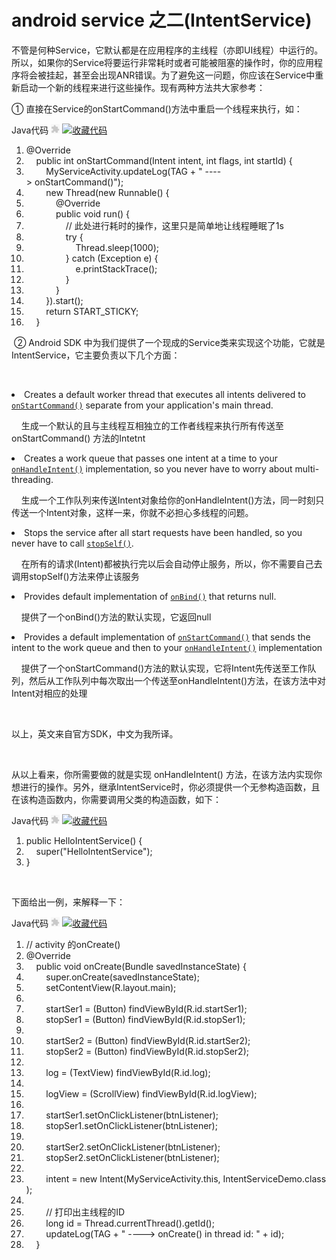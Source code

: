 # android service 之二(IntentService)


<div id="blog_content" class="blog_content">
    <p>不管是何种Service，它默认都是在应用程序的主线程（亦即UI线程）中运行的。所以，如果你的Service将要运行非常耗时或者可能被阻塞的操作时，你的应用程序将会被挂起，甚至会出现ANR错误。为了避免这一问题，你应该在Service中重新启动一个新的线程来进行这些操作。现有两种方法共大家参考：</p>
<p>① 直接在Service的onStartCommand()方法中重启一个线程来执行，如：</p>
<div class="dp-highlighter" id=""><div class="bar"><div class="tools">Java代码 <embed wmode="transparent" src="/javascripts/syntaxhighlighter/clipboard_new.swf" width="14" height="15" flashvars="clipboard=%40Override%0A%09public%20int%20onStartCommand(Intent%20intent%2C%20int%20flags%2C%20int%20startId)%20%7B%0A%09%09MyServiceActivity.updateLog(TAG%20%2B%20%22%20----%3E%20onStartCommand()%22)%3B%0A%09%09new%20Thread(new%20Runnable()%20%7B%0A%09%09%09%40Override%0A%09%09%09public%20void%20run()%20%7B%0A%09%09%09%09%2F%2F%20%E6%AD%A4%E5%A4%84%E8%BF%9B%E8%A1%8C%E8%80%97%E6%97%B6%E7%9A%84%E6%93%8D%E4%BD%9C%EF%BC%8C%E8%BF%99%E9%87%8C%E5%8F%AA%E6%98%AF%E7%AE%80%E5%8D%95%E5%9C%B0%E8%AE%A9%E7%BA%BF%E7%A8%8B%E7%9D%A1%E7%9C%A0%E4%BA%861s%0A%09%09%09%09try%20%7B%0A%09%09%09%09%09Thread.sleep(1000)%3B%0A%09%09%09%09%7D%20catch%20(Exception%20e)%20%7B%0A%09%09%09%09%09e.printStackTrace()%3B%0A%09%09%09%09%7D%0A%09%09%09%7D%0A%09%09%7D).start()%3B%0A%09%09return%20START_STICKY%3B%0A%09%7D" quality="high" allowscriptaccess="always" type="application/x-shockwave-flash" pluginspage="http://www.macromedia.com/go/getflashplayer">&nbsp;<a href="javascript:void()" title="收藏这段代码" onclick="code_favorites_do_favorite(this);return false;"><img class="star" src="/images/icon_star.png" alt="收藏代码"><img class="spinner" src="/images/spinner.gif" style="display:none"></a></div></div><ol start="1" class="dp-j"><li><span><span class="annotation">@Override</span><span>&nbsp;&nbsp;</span></span></li><li><span>&nbsp;&nbsp;&nbsp;&nbsp;<span class="keyword">public</span><span>&nbsp;</span><span class="keyword">int</span><span>&nbsp;onStartCommand(Intent&nbsp;intent,&nbsp;</span><span class="keyword">int</span><span>&nbsp;flags,&nbsp;</span><span class="keyword">int</span><span>&nbsp;startId)&nbsp;{&nbsp;&nbsp;</span></span></li><li><span>&nbsp;&nbsp;&nbsp;&nbsp;&nbsp;&nbsp;&nbsp;&nbsp;MyServiceActivity.updateLog(TAG&nbsp;+&nbsp;<span class="string">"&nbsp;----&gt;&nbsp;onStartCommand()"</span><span>);&nbsp;&nbsp;</span></span></li><li><span>&nbsp;&nbsp;&nbsp;&nbsp;&nbsp;&nbsp;&nbsp;&nbsp;<span class="keyword">new</span><span>&nbsp;Thread(</span><span class="keyword">new</span><span>&nbsp;Runnable()&nbsp;{&nbsp;&nbsp;</span></span></li><li><span>&nbsp;&nbsp;&nbsp;&nbsp;&nbsp;&nbsp;&nbsp;&nbsp;&nbsp;&nbsp;&nbsp;&nbsp;<span class="annotation">@Override</span><span>&nbsp;&nbsp;</span></span></li><li><span>&nbsp;&nbsp;&nbsp;&nbsp;&nbsp;&nbsp;&nbsp;&nbsp;&nbsp;&nbsp;&nbsp;&nbsp;<span class="keyword">public</span><span>&nbsp;</span><span class="keyword">void</span><span>&nbsp;run()&nbsp;{&nbsp;&nbsp;</span></span></li><li><span>&nbsp;&nbsp;&nbsp;&nbsp;&nbsp;&nbsp;&nbsp;&nbsp;&nbsp;&nbsp;&nbsp;&nbsp;&nbsp;&nbsp;&nbsp;&nbsp;<span class="comment">//&nbsp;此处进行耗时的操作，这里只是简单地让线程睡眠了1s</span><span>&nbsp;&nbsp;</span></span></li><li><span>&nbsp;&nbsp;&nbsp;&nbsp;&nbsp;&nbsp;&nbsp;&nbsp;&nbsp;&nbsp;&nbsp;&nbsp;&nbsp;&nbsp;&nbsp;&nbsp;<span class="keyword">try</span><span>&nbsp;{&nbsp;&nbsp;</span></span></li><li><span>&nbsp;&nbsp;&nbsp;&nbsp;&nbsp;&nbsp;&nbsp;&nbsp;&nbsp;&nbsp;&nbsp;&nbsp;&nbsp;&nbsp;&nbsp;&nbsp;&nbsp;&nbsp;&nbsp;&nbsp;Thread.sleep(<span class="number">1000</span><span>);&nbsp;&nbsp;</span></span></li><li><span>&nbsp;&nbsp;&nbsp;&nbsp;&nbsp;&nbsp;&nbsp;&nbsp;&nbsp;&nbsp;&nbsp;&nbsp;&nbsp;&nbsp;&nbsp;&nbsp;}&nbsp;<span class="keyword">catch</span><span>&nbsp;(Exception&nbsp;e)&nbsp;{&nbsp;&nbsp;</span></span></li><li><span>&nbsp;&nbsp;&nbsp;&nbsp;&nbsp;&nbsp;&nbsp;&nbsp;&nbsp;&nbsp;&nbsp;&nbsp;&nbsp;&nbsp;&nbsp;&nbsp;&nbsp;&nbsp;&nbsp;&nbsp;e.printStackTrace();&nbsp;&nbsp;</span></li><li><span>&nbsp;&nbsp;&nbsp;&nbsp;&nbsp;&nbsp;&nbsp;&nbsp;&nbsp;&nbsp;&nbsp;&nbsp;&nbsp;&nbsp;&nbsp;&nbsp;}&nbsp;&nbsp;</span></li><li><span>&nbsp;&nbsp;&nbsp;&nbsp;&nbsp;&nbsp;&nbsp;&nbsp;&nbsp;&nbsp;&nbsp;&nbsp;}&nbsp;&nbsp;</span></li><li><span>&nbsp;&nbsp;&nbsp;&nbsp;&nbsp;&nbsp;&nbsp;&nbsp;}).start();&nbsp;&nbsp;</span></li><li><span>&nbsp;&nbsp;&nbsp;&nbsp;&nbsp;&nbsp;&nbsp;&nbsp;<span class="keyword">return</span><span>&nbsp;START_STICKY;&nbsp;&nbsp;</span></span></li><li><span>&nbsp;&nbsp;&nbsp;&nbsp;}&nbsp;&nbsp;</span></li></ol></div><pre name="code" class="java" codeable_id="" codeable_type="BlogComment" source_url="http://rainbow702.iteye.com/blog/1143286#" pre_index="0" title="android service 之二(IntentService)" style="display: none;">@Override
	public int onStartCommand(Intent intent, int flags, int startId) {
		MyServiceActivity.updateLog(TAG + " ----&gt; onStartCommand()");
		new Thread(new Runnable() {
			@Override
			public void run() {
				// 此处进行耗时的操作，这里只是简单地让线程睡眠了1s
				try {
					Thread.sleep(1000);
				} catch (Exception e) {
					e.printStackTrace();
				}
			}
		}).start();
		return START_STICKY;
	}</pre>
<p>&nbsp;② Android SDK 中为我们提供了一个现成的Service类来实现这个功能，它就是IntentService，它主要负责以下几个方面：</p>
<p>&nbsp;&nbsp;&nbsp; </p>
<li>Creates a default worker thread that executes all intents delivered to <code><a href="/reference/android/app/Service.html#onStartCommand(android.content.Intent,%20int,%20int)">onStartCommand()</a></code> separate from your application's main thread.</li>
<p>&nbsp;&nbsp;&nbsp; 生成一个默认的且与主线程互相独立的工作者线程来执行所有传送至 onStartCommand() 方法的Intetnt</p>
<li>Creates a work queue that passes one intent at a time to your <code><a href="/reference/android/app/IntentService.html#onHandleIntent(android.content.Intent)">onHandleIntent()</a></code> implementation, so you never have to worry about multi-threading.</li>
<p>&nbsp;&nbsp;&nbsp; 生成一个工作队列来传送Intent对象给你的onHandleIntent()方法，同一时刻只传送一个Intent对象，这样一来，你就不必担心多线程的问题。</p>
<li>Stops the service after all start requests have been handled, so you never have to call <code><a href="/reference/android/app/Service.html#stopSelf()">stopSelf()</a></code>.</li>
<p>&nbsp;&nbsp;&nbsp; 在所有的请求(Intent)都被执行完以后会自动停止服务，所以，你不需要自己去调用stopSelf()方法来停止该服务</p>
<li>Provides default implementation of <code><a href="/reference/android/app/IntentService.html#onBind(android.content.Intent)">onBind()</a></code> that returns null.</li>
<p>&nbsp;&nbsp;&nbsp; 提供了一个onBind()方法的默认实现，它返回null</p>
<li>Provides a default implementation of <code><a href="/reference/android/app/IntentService.html#onStartCommand(android.content.Intent,%20int,%20int)">onStartCommand()</a></code> that sends the intent to the work queue and then to your <code><a href="/reference/android/app/IntentService.html#onHandleIntent(android.content.Intent)">onHandleIntent()</a></code> implementation</li>
<p>&nbsp;&nbsp;&nbsp; 提供了一个onStartCommand()方法的默认实现，它将Intent先传送至工作队列，然后从工作队列中每次取出一个传送至onHandleIntent()方法，在该方法中对Intent对相应的处理</p>
<p>&nbsp;</p>
<p>以上，英文来自官方SDK，中文为我所译。</p>
<p>&nbsp;</p>
<p>从以上看来，你所需要做的就是实现 onHandleIntent() 方法，在该方法内实现你想进行的操作。另外，继承IntentService时，你必须提供一个无参构造函数，且在该构造函数内，你需要调用父类的构造函数，如下：</p>
<div class="dp-highlighter" id=""><div class="bar"><div class="tools">Java代码 <embed wmode="transparent" src="/javascripts/syntaxhighlighter/clipboard_new.swf" width="14" height="15" flashvars="clipboard=public%20HelloIntentService()%20%7B%20%20%20%20%20%20%0A%20%20%20%20super(%22HelloIntentService%22)%3B%20%20%0A%7D%0A" quality="high" allowscriptaccess="always" type="application/x-shockwave-flash" pluginspage="http://www.macromedia.com/go/getflashplayer">&nbsp;<a href="javascript:void()" title="收藏这段代码" onclick="code_favorites_do_favorite(this);return false;"><img class="star" src="/images/icon_star.png" alt="收藏代码"><img class="spinner" src="/images/spinner.gif" style="display:none"></a></div></div><ol start="1" class="dp-j"><li><span><span class="keyword">public</span><span>&nbsp;HelloIntentService()&nbsp;{&nbsp;&nbsp;&nbsp;&nbsp;&nbsp;&nbsp;&nbsp;&nbsp;</span></span></li><li><span>&nbsp;&nbsp;&nbsp;&nbsp;<span class="keyword">super</span><span>(</span><span class="string">"HelloIntentService"</span><span>);&nbsp;&nbsp;&nbsp;&nbsp;</span></span></li><li><span>}&nbsp;&nbsp;</span></li></ol></div><pre name="code" class="java" codeable_id="" codeable_type="BlogComment" source_url="http://rainbow702.iteye.com/blog/1143286#" pre_index="1" title="android service 之二(IntentService)" style="display: none;">public HelloIntentService() {      
    super("HelloIntentService");  
}
</pre>
<p>&nbsp;&nbsp;</p>
<p>下面给出一例，来解释一下：</p>
<div class="dp-highlighter" id=""><div class="bar"><div class="tools">Java代码 <embed wmode="transparent" src="/javascripts/syntaxhighlighter/clipboard_new.swf" width="14" height="15" flashvars="clipboard=%2F%2F%20activity%20%E7%9A%84onCreate()%0A%40Override%0A%09public%20void%20onCreate(Bundle%20savedInstanceState)%20%7B%0A%09%09super.onCreate(savedInstanceState)%3B%0A%09%09setContentView(R.layout.main)%3B%0A%0A%09%09startSer1%20%3D%20(Button)%20findViewById(R.id.startSer1)%3B%0A%09%09stopSer1%20%3D%20(Button)%20findViewById(R.id.stopSer1)%3B%0A%0A%09%09startSer2%20%3D%20(Button)%20findViewById(R.id.startSer2)%3B%0A%09%09stopSer2%20%3D%20(Button)%20findViewById(R.id.stopSer2)%3B%0A%0A%09%09log%20%3D%20(TextView)%20findViewById(R.id.log)%3B%0A%0A%09%09logView%20%3D%20(ScrollView)%20findViewById(R.id.logView)%3B%0A%0A%09%09startSer1.setOnClickListener(btnListener)%3B%0A%09%09stopSer1.setOnClickListener(btnListener)%3B%0A%0A%09%09startSer2.setOnClickListener(btnListener)%3B%0A%09%09stopSer2.setOnClickListener(btnListener)%3B%0A%0A%09%09intent%20%3D%20new%20Intent(MyServiceActivity.this%2C%20IntentServiceDemo.class)%3B%0A%0A%09%09%2F%2F%20%E6%89%93%E5%8D%B0%E5%87%BA%E4%B8%BB%E7%BA%BF%E7%A8%8B%E7%9A%84ID%0A%09%09long%20id%20%3D%20Thread.currentThread().getId()%3B%0A%09%09updateLog(TAG%20%2B%20%22%20----%3E%20onCreate()%20in%20thread%20id%3A%20%22%20%2B%20id)%3B%0A%09%7D" quality="high" allowscriptaccess="always" type="application/x-shockwave-flash" pluginspage="http://www.macromedia.com/go/getflashplayer">&nbsp;<a href="javascript:void()" title="收藏这段代码" onclick="code_favorites_do_favorite(this);return false;"><img class="star" src="/images/icon_star.png" alt="收藏代码"><img class="spinner" src="/images/spinner.gif" style="display:none"></a></div></div><ol start="1" class="dp-j"><li><span><span class="comment">//&nbsp;activity&nbsp;的onCreate()</span><span>&nbsp;&nbsp;</span></span></li><li><span><span class="annotation">@Override</span><span>&nbsp;&nbsp;</span></span></li><li><span>&nbsp;&nbsp;&nbsp;&nbsp;<span class="keyword">public</span><span>&nbsp;</span><span class="keyword">void</span><span>&nbsp;onCreate(Bundle&nbsp;savedInstanceState)&nbsp;{&nbsp;&nbsp;</span></span></li><li><span>&nbsp;&nbsp;&nbsp;&nbsp;&nbsp;&nbsp;&nbsp;&nbsp;<span class="keyword">super</span><span>.onCreate(savedInstanceState);&nbsp;&nbsp;</span></span></li><li><span>&nbsp;&nbsp;&nbsp;&nbsp;&nbsp;&nbsp;&nbsp;&nbsp;setContentView(R.layout.main);&nbsp;&nbsp;</span></li><li><span>&nbsp;&nbsp;</span></li><li><span>&nbsp;&nbsp;&nbsp;&nbsp;&nbsp;&nbsp;&nbsp;&nbsp;startSer1&nbsp;=&nbsp;(Button)&nbsp;findViewById(R.id.startSer1);&nbsp;&nbsp;</span></li><li><span>&nbsp;&nbsp;&nbsp;&nbsp;&nbsp;&nbsp;&nbsp;&nbsp;stopSer1&nbsp;=&nbsp;(Button)&nbsp;findViewById(R.id.stopSer1);&nbsp;&nbsp;</span></li><li><span>&nbsp;&nbsp;</span></li><li><span>&nbsp;&nbsp;&nbsp;&nbsp;&nbsp;&nbsp;&nbsp;&nbsp;startSer2&nbsp;=&nbsp;(Button)&nbsp;findViewById(R.id.startSer2);&nbsp;&nbsp;</span></li><li><span>&nbsp;&nbsp;&nbsp;&nbsp;&nbsp;&nbsp;&nbsp;&nbsp;stopSer2&nbsp;=&nbsp;(Button)&nbsp;findViewById(R.id.stopSer2);&nbsp;&nbsp;</span></li><li><span>&nbsp;&nbsp;</span></li><li><span>&nbsp;&nbsp;&nbsp;&nbsp;&nbsp;&nbsp;&nbsp;&nbsp;log&nbsp;=&nbsp;(TextView)&nbsp;findViewById(R.id.log);&nbsp;&nbsp;</span></li><li><span>&nbsp;&nbsp;</span></li><li><span>&nbsp;&nbsp;&nbsp;&nbsp;&nbsp;&nbsp;&nbsp;&nbsp;logView&nbsp;=&nbsp;(ScrollView)&nbsp;findViewById(R.id.logView);&nbsp;&nbsp;</span></li><li><span>&nbsp;&nbsp;</span></li><li><span>&nbsp;&nbsp;&nbsp;&nbsp;&nbsp;&nbsp;&nbsp;&nbsp;startSer1.setOnClickListener(btnListener);&nbsp;&nbsp;</span></li><li><span>&nbsp;&nbsp;&nbsp;&nbsp;&nbsp;&nbsp;&nbsp;&nbsp;stopSer1.setOnClickListener(btnListener);&nbsp;&nbsp;</span></li><li><span>&nbsp;&nbsp;</span></li><li><span>&nbsp;&nbsp;&nbsp;&nbsp;&nbsp;&nbsp;&nbsp;&nbsp;startSer2.setOnClickListener(btnListener);&nbsp;&nbsp;</span></li><li><span>&nbsp;&nbsp;&nbsp;&nbsp;&nbsp;&nbsp;&nbsp;&nbsp;stopSer2.setOnClickListener(btnListener);&nbsp;&nbsp;</span></li><li><span>&nbsp;&nbsp;</span></li><li><span>&nbsp;&nbsp;&nbsp;&nbsp;&nbsp;&nbsp;&nbsp;&nbsp;intent&nbsp;=&nbsp;<span class="keyword">new</span><span>&nbsp;Intent(MyServiceActivity.</span><span class="keyword">this</span><span>,&nbsp;IntentServiceDemo.</span><span class="keyword">class</span><span>);&nbsp;&nbsp;</span></span></li><li><span>&nbsp;&nbsp;</span></li><li><span>&nbsp;&nbsp;&nbsp;&nbsp;&nbsp;&nbsp;&nbsp;&nbsp;<span class="comment">//&nbsp;打印出主线程的ID</span><span>&nbsp;&nbsp;</span></span></li><li><span>&nbsp;&nbsp;&nbsp;&nbsp;&nbsp;&nbsp;&nbsp;&nbsp;<span class="keyword">long</span><span>&nbsp;id&nbsp;=&nbsp;Thread.currentThread().getId();&nbsp;&nbsp;</span></span></li><li><span>&nbsp;&nbsp;&nbsp;&nbsp;&nbsp;&nbsp;&nbsp;&nbsp;updateLog(TAG&nbsp;+&nbsp;<span class="string">"&nbsp;----&gt;&nbsp;onCreate()&nbsp;in&nbsp;thread&nbsp;id:&nbsp;"</span><span>&nbsp;+&nbsp;id);&nbsp;&nbsp;</span></span></li><li><span>&nbsp;&nbsp;&nbsp;&nbsp;}&nbsp;&nbsp;</span></li></ol></div><pre name="code" class="java" codeable_id="" codeable_type="BlogComment" source_url="http://rainbow702.iteye.com/blog/1143286#" pre_index="2" title="android service 之二(IntentService)" style="display: none;">// activity 的onCreate()
@Override
	public void onCreate(Bundle savedInstanceState) {
		super.onCreate(savedInstanceState);
		setContentView(R.layout.main);

		startSer1 = (Button) findViewById(R.id.startSer1);
		stopSer1 = (Button) findViewById(R.id.stopSer1);

		startSer2 = (Button) findViewById(R.id.startSer2);
		stopSer2 = (Button) findViewById(R.id.stopSer2);

		log = (TextView) findViewById(R.id.log);

		logView = (ScrollView) findViewById(R.id.logView);

		startSer1.setOnClickListener(btnListener);
		stopSer1.setOnClickListener(btnListener);

		startSer2.setOnClickListener(btnListener);
		stopSer2.setOnClickListener(btnListener);

		intent = new Intent(MyServiceActivity.this, IntentServiceDemo.class);

		// 打印出主线程的ID
		long id = Thread.currentThread().getId();
		updateLog(TAG + " ----&gt; onCreate() in thread id: " + id);
	}</pre>
<p>&nbsp;</p>
<div class="dp-highlighter" id=""><div class="bar"><div class="tools">Java代码 <embed wmode="transparent" src="/javascripts/syntaxhighlighter/clipboard_new.swf" width="14" height="15" flashvars="clipboard=%2F%2F%20service%20%E4%BB%A3%E7%A0%81%0Apackage%20com.archer.rainbow%3B%0A%0Aimport%20java.text.SimpleDateFormat%3B%0Aimport%20java.util.Date%3B%0A%0Aimport%20android.app.IntentService%3B%0Aimport%20android.content.Intent%3B%0A%0Apublic%20class%20IntentServiceDemo%20extends%20IntentService%20%7B%0A%09private%20static%20final%20String%20TAG%20%3D%20%22IntentServiceDemo%22%3B%0A%09private%20static%20final%20SimpleDateFormat%20SDF_DATE_FORMAT%20%3D%20new%20SimpleDateFormat(%22yyyy%2FMM%2Fdd%20hh%3Amm%3Ass.SSS%22)%3B%0A%0A%09public%20IntentServiceDemo()%20%7B%0A%09%09super(TAG)%3B%0A%09%09MyServiceActivity.updateLog(TAG%20%2B%20%22%20----%3E%20constructor%22)%3B%0A%09%7D%0A%0A%09%40Override%0A%09public%20void%20onCreate()%20%7B%0A%09%09super.onCreate()%3B%0A%0A%09%09%2F%2F%20%E6%89%93%E5%8D%B0%E5%87%BA%E8%AF%A5Service%E6%89%80%E5%9C%A8%E7%BA%BF%E7%A8%8B%E7%9A%84ID%0A%09%09long%20id%20%3D%20Thread.currentThread().getId()%3B%0A%09%09MyServiceActivity.updateLog(TAG%20%2B%20%22%20----%3E%20onCreate()%20in%20thread%20id%3A%20%22%0A%09%09%09%09%2B%20id)%3B%0A%09%7D%0A%0A%09%40Override%0A%09public%20void%20onDestroy()%20%7B%0A%09%09super.onDestroy()%3B%0A%09%09MyServiceActivity.updateLog(TAG%20%2B%20%22%20----%3E%20onDestroy()%22)%3B%0A%09%7D%0A%0A%09%40Override%0A%09public%20int%20onStartCommand(Intent%20intent%2C%20int%20flags%2C%20int%20startId)%20%7B%0A%09%09MyServiceActivity.updateLog(TAG%20%2B%20%22%20----%3E%20onStartCommand()%22)%3B%0A%09%09%2F%2F%20%E8%AE%B0%E5%BD%95%E5%8F%91%E9%80%81%E6%AD%A4%E8%AF%B7%E6%B1%82%E7%9A%84%E6%97%B6%E9%97%B4%0A%09%09intent.putExtra(%22time%22%2C%20System.currentTimeMillis())%3B%0A%09%09return%20super.onStartCommand(intent%2C%20flags%2C%20startId)%3B%0A%09%7D%0A%0A%09%40Override%0A%09public%20void%20setIntentRedelivery(boolean%20enabled)%20%7B%0A%09%09MyServiceActivity.updateLog(TAG%20%2B%20%22%20----%3E%20setIntentRedelivery()%22)%3B%0A%09%09super.setIntentRedelivery(enabled)%3B%0A%09%7D%0A%0A%09%40Override%0A%09protected%20void%20onHandleIntent(Intent%20intent)%20%7B%0A%09%09%2F%2F%20%E6%89%93%E5%8D%B0%E5%87%BA%E5%A4%84%E7%90%86intent%E6%89%80%E7%94%A8%E7%9A%84%E7%BA%BF%E7%A8%8B%E7%9A%84ID%0A%09%09long%20id%20%3D%20Thread.currentThread().getId()%3B%0A%09%09MyServiceActivity.updateLog(TAG%0A%09%09%09%09%2B%20%22%20----%3E%20onHandleIntent()%20in%20thread%20id%3A%20%22%20%2B%20id)%3B%0A%09%09long%20time%20%3D%20intent.getLongExtra(%22time%22%2C%200)%3B%0A%09%09Date%20date%20%3D%20new%20Date(time)%3B%0A%09%09try%20%7B%0A%09%09%09%2F%2F%20%E6%89%93%E5%8D%B0%E5%87%BA%E6%AF%8F%E4%B8%AA%E8%AF%B7%E6%B1%82%E5%AF%B9%E5%BA%94%E7%9A%84%E8%A7%A6%E5%8F%91%E6%97%B6%E9%97%B4%0A%09%09%09MyServiceActivity.updateLog(TAG%0A%09%09%09%09%09%2B%20%22%20----%3E%20onHandleIntent()%3A%20%E4%B8%8B%E8%BD%BD%E6%96%87%E4%BB%B6%E4%B8%AD...%22%20%2B%20SDF_DATE_FORMAT.format(date))%3B%0A%09%09%09Thread.sleep(3000)%3B%0A%09%09%7D%20catch%20(InterruptedException%20e)%20%7B%0A%09%09%09e.printStackTrace()%3B%0A%09%09%7D%0A%09%7D%0A%0A%7D" quality="high" allowscriptaccess="always" type="application/x-shockwave-flash" pluginspage="http://www.macromedia.com/go/getflashplayer">&nbsp;<a href="javascript:void()" title="收藏这段代码" onclick="code_favorites_do_favorite(this);return false;"><img class="star" src="/images/icon_star.png" alt="收藏代码"><img class="spinner" src="/images/spinner.gif" style="display:none"></a></div></div><ol start="1" class="dp-j"><li><span><span class="comment">//&nbsp;service&nbsp;代码</span><span>&nbsp;&nbsp;</span></span></li><li><span><span class="keyword">package</span><span>&nbsp;com.archer.rainbow;&nbsp;&nbsp;</span></span></li><li><span>&nbsp;&nbsp;</span></li><li><span><span class="keyword">import</span><span>&nbsp;java.text.SimpleDateFormat;&nbsp;&nbsp;</span></span></li><li><span><span class="keyword">import</span><span>&nbsp;java.util.Date;&nbsp;&nbsp;</span></span></li><li><span>&nbsp;&nbsp;</span></li><li><span><span class="keyword">import</span><span>&nbsp;android.app.IntentService;&nbsp;&nbsp;</span></span></li><li><span><span class="keyword">import</span><span>&nbsp;android.content.Intent;&nbsp;&nbsp;</span></span></li><li><span>&nbsp;&nbsp;</span></li><li><span><span class="keyword">public</span><span>&nbsp;</span><span class="keyword">class</span><span>&nbsp;IntentServiceDemo&nbsp;</span><span class="keyword">extends</span><span>&nbsp;IntentService&nbsp;{&nbsp;&nbsp;</span></span></li><li><span>&nbsp;&nbsp;&nbsp;&nbsp;<span class="keyword">private</span><span>&nbsp;</span><span class="keyword">static</span><span>&nbsp;</span><span class="keyword">final</span><span>&nbsp;String&nbsp;TAG&nbsp;=&nbsp;</span><span class="string">"IntentServiceDemo"</span><span>;&nbsp;&nbsp;</span></span></li><li><span>&nbsp;&nbsp;&nbsp;&nbsp;<span class="keyword">private</span><span>&nbsp;</span><span class="keyword">static</span><span>&nbsp;</span><span class="keyword">final</span><span>&nbsp;SimpleDateFormat&nbsp;SDF_DATE_FORMAT&nbsp;=&nbsp;</span><span class="keyword">new</span><span>&nbsp;SimpleDateFormat(</span><span class="string">"yyyy/MM/dd&nbsp;hh:mm:ss.SSS"</span><span>);&nbsp;&nbsp;</span></span></li><li><span>&nbsp;&nbsp;</span></li><li><span>&nbsp;&nbsp;&nbsp;&nbsp;<span class="keyword">public</span><span>&nbsp;IntentServiceDemo()&nbsp;{&nbsp;&nbsp;</span></span></li><li><span>&nbsp;&nbsp;&nbsp;&nbsp;&nbsp;&nbsp;&nbsp;&nbsp;<span class="keyword">super</span><span>(TAG);&nbsp;&nbsp;</span></span></li><li><span>&nbsp;&nbsp;&nbsp;&nbsp;&nbsp;&nbsp;&nbsp;&nbsp;MyServiceActivity.updateLog(TAG&nbsp;+&nbsp;<span class="string">"&nbsp;----&gt;&nbsp;constructor"</span><span>);&nbsp;&nbsp;</span></span></li><li><span>&nbsp;&nbsp;&nbsp;&nbsp;}&nbsp;&nbsp;</span></li><li><span>&nbsp;&nbsp;</span></li><li><span>&nbsp;&nbsp;&nbsp;&nbsp;<span class="annotation">@Override</span><span>&nbsp;&nbsp;</span></span></li><li><span>&nbsp;&nbsp;&nbsp;&nbsp;<span class="keyword">public</span><span>&nbsp;</span><span class="keyword">void</span><span>&nbsp;onCreate()&nbsp;{&nbsp;&nbsp;</span></span></li><li><span>&nbsp;&nbsp;&nbsp;&nbsp;&nbsp;&nbsp;&nbsp;&nbsp;<span class="keyword">super</span><span>.onCreate();&nbsp;&nbsp;</span></span></li><li><span>&nbsp;&nbsp;</span></li><li><span>&nbsp;&nbsp;&nbsp;&nbsp;&nbsp;&nbsp;&nbsp;&nbsp;<span class="comment">//&nbsp;打印出该Service所在线程的ID</span><span>&nbsp;&nbsp;</span></span></li><li><span>&nbsp;&nbsp;&nbsp;&nbsp;&nbsp;&nbsp;&nbsp;&nbsp;<span class="keyword">long</span><span>&nbsp;id&nbsp;=&nbsp;Thread.currentThread().getId();&nbsp;&nbsp;</span></span></li><li><span>&nbsp;&nbsp;&nbsp;&nbsp;&nbsp;&nbsp;&nbsp;&nbsp;MyServiceActivity.updateLog(TAG&nbsp;+&nbsp;<span class="string">"&nbsp;----&gt;&nbsp;onCreate()&nbsp;in&nbsp;thread&nbsp;id:&nbsp;"</span><span>&nbsp;&nbsp;</span></span></li><li><span>&nbsp;&nbsp;&nbsp;&nbsp;&nbsp;&nbsp;&nbsp;&nbsp;&nbsp;&nbsp;&nbsp;&nbsp;&nbsp;&nbsp;&nbsp;&nbsp;+&nbsp;id);&nbsp;&nbsp;</span></li><li><span>&nbsp;&nbsp;&nbsp;&nbsp;}&nbsp;&nbsp;</span></li><li><span>&nbsp;&nbsp;</span></li><li><span>&nbsp;&nbsp;&nbsp;&nbsp;<span class="annotation">@Override</span><span>&nbsp;&nbsp;</span></span></li><li><span>&nbsp;&nbsp;&nbsp;&nbsp;<span class="keyword">public</span><span>&nbsp;</span><span class="keyword">void</span><span>&nbsp;onDestroy()&nbsp;{&nbsp;&nbsp;</span></span></li><li><span>&nbsp;&nbsp;&nbsp;&nbsp;&nbsp;&nbsp;&nbsp;&nbsp;<span class="keyword">super</span><span>.onDestroy();&nbsp;&nbsp;</span></span></li><li><span>&nbsp;&nbsp;&nbsp;&nbsp;&nbsp;&nbsp;&nbsp;&nbsp;MyServiceActivity.updateLog(TAG&nbsp;+&nbsp;<span class="string">"&nbsp;----&gt;&nbsp;onDestroy()"</span><span>);&nbsp;&nbsp;</span></span></li><li><span>&nbsp;&nbsp;&nbsp;&nbsp;}&nbsp;&nbsp;</span></li><li><span>&nbsp;&nbsp;</span></li><li><span>&nbsp;&nbsp;&nbsp;&nbsp;<span class="annotation">@Override</span><span>&nbsp;&nbsp;</span></span></li><li><span>&nbsp;&nbsp;&nbsp;&nbsp;<span class="keyword">public</span><span>&nbsp;</span><span class="keyword">int</span><span>&nbsp;onStartCommand(Intent&nbsp;intent,&nbsp;</span><span class="keyword">int</span><span>&nbsp;flags,&nbsp;</span><span class="keyword">int</span><span>&nbsp;startId)&nbsp;{&nbsp;&nbsp;</span></span></li><li><span>&nbsp;&nbsp;&nbsp;&nbsp;&nbsp;&nbsp;&nbsp;&nbsp;MyServiceActivity.updateLog(TAG&nbsp;+&nbsp;<span class="string">"&nbsp;----&gt;&nbsp;onStartCommand()"</span><span>);&nbsp;&nbsp;</span></span></li><li><span>&nbsp;&nbsp;&nbsp;&nbsp;&nbsp;&nbsp;&nbsp;&nbsp;<span class="comment">//&nbsp;记录发送此请求的时间</span><span>&nbsp;&nbsp;</span></span></li><li><span>&nbsp;&nbsp;&nbsp;&nbsp;&nbsp;&nbsp;&nbsp;&nbsp;intent.putExtra(<span class="string">"time"</span><span>,&nbsp;System.currentTimeMillis());&nbsp;&nbsp;</span></span></li><li><span>&nbsp;&nbsp;&nbsp;&nbsp;&nbsp;&nbsp;&nbsp;&nbsp;<span class="keyword">return</span><span>&nbsp;</span><span class="keyword">super</span><span>.onStartCommand(intent,&nbsp;flags,&nbsp;startId);&nbsp;&nbsp;</span></span></li><li><span>&nbsp;&nbsp;&nbsp;&nbsp;}&nbsp;&nbsp;</span></li><li><span>&nbsp;&nbsp;</span></li><li><span>&nbsp;&nbsp;&nbsp;&nbsp;<span class="annotation">@Override</span><span>&nbsp;&nbsp;</span></span></li><li><span>&nbsp;&nbsp;&nbsp;&nbsp;<span class="keyword">public</span><span>&nbsp;</span><span class="keyword">void</span><span>&nbsp;setIntentRedelivery(</span><span class="keyword">boolean</span><span>&nbsp;enabled)&nbsp;{&nbsp;&nbsp;</span></span></li><li><span>&nbsp;&nbsp;&nbsp;&nbsp;&nbsp;&nbsp;&nbsp;&nbsp;MyServiceActivity.updateLog(TAG&nbsp;+&nbsp;<span class="string">"&nbsp;----&gt;&nbsp;setIntentRedelivery()"</span><span>);&nbsp;&nbsp;</span></span></li><li><span>&nbsp;&nbsp;&nbsp;&nbsp;&nbsp;&nbsp;&nbsp;&nbsp;<span class="keyword">super</span><span>.setIntentRedelivery(enabled);&nbsp;&nbsp;</span></span></li><li><span>&nbsp;&nbsp;&nbsp;&nbsp;}&nbsp;&nbsp;</span></li><li><span>&nbsp;&nbsp;</span></li><li><span>&nbsp;&nbsp;&nbsp;&nbsp;<span class="annotation">@Override</span><span>&nbsp;&nbsp;</span></span></li><li><span>&nbsp;&nbsp;&nbsp;&nbsp;<span class="keyword">protected</span><span>&nbsp;</span><span class="keyword">void</span><span>&nbsp;onHandleIntent(Intent&nbsp;intent)&nbsp;{&nbsp;&nbsp;</span></span></li><li><span>&nbsp;&nbsp;&nbsp;&nbsp;&nbsp;&nbsp;&nbsp;&nbsp;<span class="comment">//&nbsp;打印出处理intent所用的线程的ID</span><span>&nbsp;&nbsp;</span></span></li><li><span>&nbsp;&nbsp;&nbsp;&nbsp;&nbsp;&nbsp;&nbsp;&nbsp;<span class="keyword">long</span><span>&nbsp;id&nbsp;=&nbsp;Thread.currentThread().getId();&nbsp;&nbsp;</span></span></li><li><span>&nbsp;&nbsp;&nbsp;&nbsp;&nbsp;&nbsp;&nbsp;&nbsp;MyServiceActivity.updateLog(TAG&nbsp;&nbsp;</span></li><li><span>&nbsp;&nbsp;&nbsp;&nbsp;&nbsp;&nbsp;&nbsp;&nbsp;&nbsp;&nbsp;&nbsp;&nbsp;&nbsp;&nbsp;&nbsp;&nbsp;+&nbsp;<span class="string">"&nbsp;----&gt;&nbsp;onHandleIntent()&nbsp;in&nbsp;thread&nbsp;id:&nbsp;"</span><span>&nbsp;+&nbsp;id);&nbsp;&nbsp;</span></span></li><li><span>&nbsp;&nbsp;&nbsp;&nbsp;&nbsp;&nbsp;&nbsp;&nbsp;<span class="keyword">long</span><span>&nbsp;time&nbsp;=&nbsp;intent.getLongExtra(</span><span class="string">"time"</span><span>,&nbsp;</span><span class="number">0</span><span>);&nbsp;&nbsp;</span></span></li><li><span>&nbsp;&nbsp;&nbsp;&nbsp;&nbsp;&nbsp;&nbsp;&nbsp;Date&nbsp;date&nbsp;=&nbsp;<span class="keyword">new</span><span>&nbsp;Date(time);&nbsp;&nbsp;</span></span></li><li><span>&nbsp;&nbsp;&nbsp;&nbsp;&nbsp;&nbsp;&nbsp;&nbsp;<span class="keyword">try</span><span>&nbsp;{&nbsp;&nbsp;</span></span></li><li><span>&nbsp;&nbsp;&nbsp;&nbsp;&nbsp;&nbsp;&nbsp;&nbsp;&nbsp;&nbsp;&nbsp;&nbsp;<span class="comment">//&nbsp;打印出每个请求对应的触发时间</span><span>&nbsp;&nbsp;</span></span></li><li><span>&nbsp;&nbsp;&nbsp;&nbsp;&nbsp;&nbsp;&nbsp;&nbsp;&nbsp;&nbsp;&nbsp;&nbsp;MyServiceActivity.updateLog(TAG&nbsp;&nbsp;</span></li><li><span>&nbsp;&nbsp;&nbsp;&nbsp;&nbsp;&nbsp;&nbsp;&nbsp;&nbsp;&nbsp;&nbsp;&nbsp;&nbsp;&nbsp;&nbsp;&nbsp;&nbsp;&nbsp;&nbsp;&nbsp;+&nbsp;<span class="string">"&nbsp;----&gt;&nbsp;onHandleIntent():&nbsp;下载文件中..."</span><span>&nbsp;+&nbsp;SDF_DATE_FORMAT.format(date));&nbsp;&nbsp;</span></span></li><li><span>&nbsp;&nbsp;&nbsp;&nbsp;&nbsp;&nbsp;&nbsp;&nbsp;&nbsp;&nbsp;&nbsp;&nbsp;Thread.sleep(<span class="number">3000</span><span>);&nbsp;&nbsp;</span></span></li><li><span>&nbsp;&nbsp;&nbsp;&nbsp;&nbsp;&nbsp;&nbsp;&nbsp;}&nbsp;<span class="keyword">catch</span><span>&nbsp;(InterruptedException&nbsp;e)&nbsp;{&nbsp;&nbsp;</span></span></li><li><span>&nbsp;&nbsp;&nbsp;&nbsp;&nbsp;&nbsp;&nbsp;&nbsp;&nbsp;&nbsp;&nbsp;&nbsp;e.printStackTrace();&nbsp;&nbsp;</span></li><li><span>&nbsp;&nbsp;&nbsp;&nbsp;&nbsp;&nbsp;&nbsp;&nbsp;}&nbsp;&nbsp;</span></li><li><span>&nbsp;&nbsp;&nbsp;&nbsp;}&nbsp;&nbsp;</span></li><li><span>&nbsp;&nbsp;</span></li><li><span>}&nbsp;&nbsp;</span></li></ol></div><pre name="code" class="java" codeable_id="" codeable_type="BlogComment" source_url="http://rainbow702.iteye.com/blog/1143286#" pre_index="3" title="android service 之二(IntentService)" style="display: none;">// service 代码
package com.archer.rainbow;

import java.text.SimpleDateFormat;
import java.util.Date;

import android.app.IntentService;
import android.content.Intent;

public class IntentServiceDemo extends IntentService {
	private static final String TAG = "IntentServiceDemo";
	private static final SimpleDateFormat SDF_DATE_FORMAT = new SimpleDateFormat("yyyy/MM/dd hh:mm:ss.SSS");

	public IntentServiceDemo() {
		super(TAG);
		MyServiceActivity.updateLog(TAG + " ----&gt; constructor");
	}

	@Override
	public void onCreate() {
		super.onCreate();

		// 打印出该Service所在线程的ID
		long id = Thread.currentThread().getId();
		MyServiceActivity.updateLog(TAG + " ----&gt; onCreate() in thread id: "
				+ id);
	}

	@Override
	public void onDestroy() {
		super.onDestroy();
		MyServiceActivity.updateLog(TAG + " ----&gt; onDestroy()");
	}

	@Override
	public int onStartCommand(Intent intent, int flags, int startId) {
		MyServiceActivity.updateLog(TAG + " ----&gt; onStartCommand()");
		// 记录发送此请求的时间
		intent.putExtra("time", System.currentTimeMillis());
		return super.onStartCommand(intent, flags, startId);
	}

	@Override
	public void setIntentRedelivery(boolean enabled) {
		MyServiceActivity.updateLog(TAG + " ----&gt; setIntentRedelivery()");
		super.setIntentRedelivery(enabled);
	}

	@Override
	protected void onHandleIntent(Intent intent) {
		// 打印出处理intent所用的线程的ID
		long id = Thread.currentThread().getId();
		MyServiceActivity.updateLog(TAG
				+ " ----&gt; onHandleIntent() in thread id: " + id);
		long time = intent.getLongExtra("time", 0);
		Date date = new Date(time);
		try {
			// 打印出每个请求对应的触发时间
			MyServiceActivity.updateLog(TAG
					+ " ----&gt; onHandleIntent(): 下载文件中..." + SDF_DATE_FORMAT.format(date));
			Thread.sleep(3000);
		} catch (InterruptedException e) {
			e.printStackTrace();
		}
	}

}</pre>
<p>&nbsp;应用启动时，界面如下：</p>
<p><br><br><img alt="" src="images/b05070cc-ba35-35f0-8e50-1b34a0573c5c.jpg"><br>&nbsp;从此图可以看出，主线程（UI线程）的ID是1。接，连续点击三次Start Service 1 按钮，得如下画面：</p>
<p><br><img alt="" src="images/5ed6bd9f-305e-30f1-b5e3-8902f8402861.jpg"><br>&nbsp;<br><br>&nbsp;从此图中可以看出，IntentServiceDemo的onCreate()所处的线程ID仍为1，说明它是在主线程中被执行的，且只被执行一次。然后，我每点击一次按钮，它都会触发一下onStartCommand()方法。仔细看第二次与第三次的onCommand()方法以及onHandleIntent()打印出来的语句，你会发现，第二、三两次点击按钮与第一次点击按钮的时间是没有超过3秒钟的，它们是连续被执行的，这说明了什么呢？说明，在第一个intent被处理时(即onHandleIntent()处于运行中)，该Service仍然可以接受新的请求，但接受到新的请求后并没有立即执行，而是将它们放入了工作队列中，等待被执行。</p>
<p>&nbsp;</p>
<p>这就是 IntentService 的简单用法。但你若是想在Service中让多个线程并发的话，就得另想法子喽。比如，使用第一种方法，在Service内部起多个线程，但是这样的话，你可要处理好线程的同步哦~~~&nbsp;</p>
<p>&nbsp;</p>
  </div>